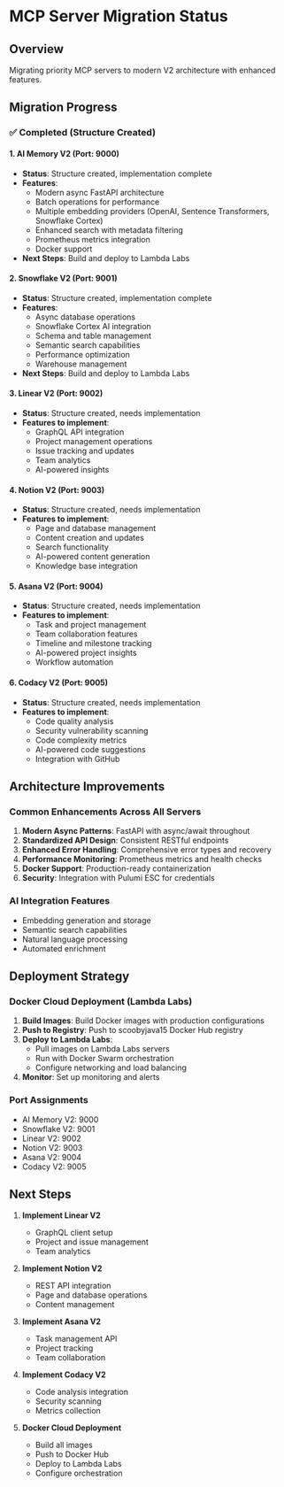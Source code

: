 # MCP Server Migration Status

## Overview
Migrating priority MCP servers to modern V2 architecture with enhanced features.

## Migration Progress

### ✅ Completed (Structure Created)

#### 1. AI Memory V2 (Port: 9000)
- **Status**: Structure created, implementation complete
- **Features**:
  - Modern async FastAPI architecture
  - Batch operations for performance
  - Multiple embedding providers (OpenAI, Sentence Transformers, Snowflake Cortex)
  - Enhanced search with metadata filtering
  - Prometheus metrics integration
  - Docker support
- **Next Steps**: Build and deploy to Lambda Labs

#### 2. Snowflake V2 (Port: 9001)
- **Status**: Structure created, implementation complete
- **Features**:
  - Async database operations
  - Snowflake Cortex AI integration
  - Schema and table management
  - Semantic search capabilities
  - Performance optimization
  - Warehouse management
- **Next Steps**: Build and deploy to Lambda Labs

#### 3. Linear V2 (Port: 9002)
- **Status**: Structure created, needs implementation
- **Features to implement**:
  - GraphQL API integration
  - Project management operations
  - Issue tracking and updates
  - Team analytics
  - AI-powered insights

#### 4. Notion V2 (Port: 9003)
- **Status**: Structure created, needs implementation
- **Features to implement**:
  - Page and database management
  - Content creation and updates
  - Search functionality
  - AI-powered content generation
  - Knowledge base integration

#### 5. Asana V2 (Port: 9004)
- **Status**: Structure created, needs implementation
- **Features to implement**:
  - Task and project management
  - Team collaboration features
  - Timeline and milestone tracking
  - AI-powered project insights
  - Workflow automation

#### 6. Codacy V2 (Port: 9005)
- **Status**: Structure created, needs implementation
- **Features to implement**:
  - Code quality analysis
  - Security vulnerability scanning
  - Code complexity metrics
  - AI-powered code suggestions
  - Integration with GitHub

## Architecture Improvements

### Common Enhancements Across All Servers
1. **Modern Async Patterns**: FastAPI with async/await throughout
2. **Standardized API Design**: Consistent RESTful endpoints
3. **Enhanced Error Handling**: Comprehensive error types and recovery
4. **Performance Monitoring**: Prometheus metrics and health checks
5. **Docker Support**: Production-ready containerization
6. **Security**: Integration with Pulumi ESC for credentials

### AI Integration Features
- Embedding generation and storage
- Semantic search capabilities
- Natural language processing
- Automated enrichment

## Deployment Strategy

### Docker Cloud Deployment (Lambda Labs)
1. **Build Images**: Build Docker images with production configurations
2. **Push to Registry**: Push to scoobyjava15 Docker Hub registry
3. **Deploy to Lambda Labs**: 
   - Pull images on Lambda Labs servers
   - Run with Docker Swarm orchestration
   - Configure networking and load balancing
4. **Monitor**: Set up monitoring and alerts

### Port Assignments
- AI Memory V2: 9000
- Snowflake V2: 9001
- Linear V2: 9002
- Notion V2: 9003
- Asana V2: 9004
- Codacy V2: 9005

## Next Steps

1. **Implement Linear V2**
   - GraphQL client setup
   - Project and issue management
   - Team analytics

2. **Implement Notion V2**
   - REST API integration
   - Page and database operations
   - Content management

3. **Implement Asana V2**
   - Task management API
   - Project tracking
   - Team collaboration

4. **Implement Codacy V2**
   - Code analysis integration
   - Security scanning
   - Metrics collection

5. **Docker Cloud Deployment**
   - Build all images
   - Push to Docker Hub
   - Deploy to Lambda Labs
   - Configure orchestration
